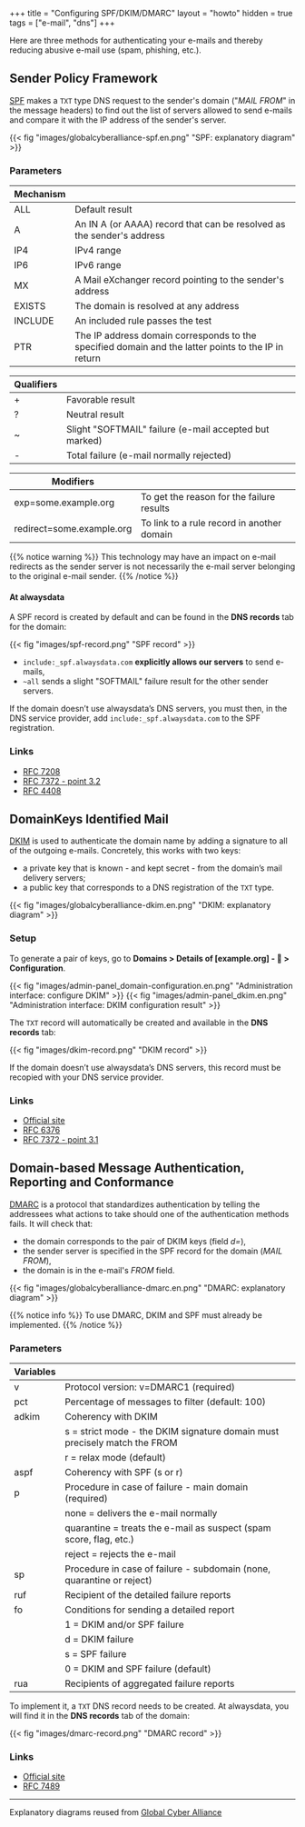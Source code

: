 +++
title = "Configuring SPF/DKIM/DMARC"
layout = "howto"
hidden = true
tags = ["e-mail", "dns"]
+++

Here are three methods for authenticating your e-mails and thereby reducing abusive e-mail use (spam, phishing, etc.).

## Sender Policy Framework

[SPF](https://en.wikipedia.org/wiki/Sender_Policy_Framework) makes a `TXT` type DNS request to the sender's domain ("*MAIL FROM*" in the message headers) to find out the list of servers allowed to send e-mails and compare it with the IP address of the sender's server.

{{< fig "images/globalcyberalliance-spf.en.png" "SPF: explanatory diagram" >}}

### Parameters

|Mechanism||
|--- |--- |
|ALL|Default result|
|A|An IN A (or AAAA) record that can be resolved as the sender's address|
|IP4|IPv4 range|
|IP6|IPv6 range|
|MX|A Mail eXchanger record pointing to the sender's address|
|EXISTS|The domain is resolved at any address|
|INCLUDE|An included rule passes the test|
|PTR|The IP address domain corresponds to the specified domain and the latter points to the IP in return|

|Qualifiers||
|--- |--- |
|+|Favorable result|
|?|Neutral result|
|~|Slight "SOFTMAIL" failure (e-mail accepted but marked)|
|-|Total failure (e-mail normally rejected)|

|Modifiers||
|--- |--- |
|exp=some.example.org|To get the reason for the failure results|
|redirect=some.example.org|To link to a rule record in another domain|

{{% notice warning %}}
This technology may have an impact on e-mail redirects as the sender server is not necessarily the e-mail server belonging to the original e-mail sender.
{{% /notice %}}

#### At alwaysdata

A SPF record is created by default and can be found in the **DNS records** tab for the domain:

{{< fig "images/spf-record.png" "SPF record" >}}

- `include:_spf.alwaysdata.com` **explicitly allows our servers** to send e-mails,
- `~all` sends a slight "SOFTMAIL" failure result for the other sender servers.

 If the domain doesn’t use alwaysdata’s DNS servers, you must then, in the DNS service provider, add `include:_spf.alwaysdata.com` to the SPF registration.

### Links

- [RFC 7208](https://tools.ietf.org/html/rfc7208)
- [RFC 7372 - point 3.2](https://tools.ietf.org/html/rfc7372)
- [RFC 4408](https://tools.ietf.org/html/rfc4408)

## DomainKeys Identified Mail

[DKIM](https://en.wikipedia.org/wiki/DomainKeys_Identified_Mail) is used to authenticate the domain name by adding a signature to all of the outgoing e-mails. Concretely, this works with two keys:

- a private key that is known - and kept secret - from the domain’s mail delivery servers;
- a public key that corresponds to a DNS registration of the `TXT` type.

{{< fig "images/globalcyberalliance-dkim.en.png" "DKIM: explanatory diagram" >}}

### Setup

To generate a pair of keys, go to **Domains > Details of [example.org] - 🔎 > Configuration**.

{{< fig "images/admin-panel_domain-configuration.en.png" "Administration interface: configure DKIM" >}}
{{< fig "images/admin-panel_dkim.en.png" "Administration interface: DKIM configuration result" >}}

 The `TXT` record will automatically be created and available in the **DNS records** tab:

{{< fig "images/dkim-record.png" "DKIM record" >}}

 If the domain doesn’t use alwaysdata’s DNS servers, this record must be recopied with your DNS service provider.

### Links

- [Official site](http://www.dkim.org)
- [RFC 6376](https://tools.ietf.org/html/rfc6376)
- [RFC 7372 - point 3.1](https://tools.ietf.org/html/rfc7372)

## Domain-based Message Authentication, Reporting and Conformance

[DMARC](https://en.wikipedia.org/wiki/DMARC) is a protocol that standardizes authentication by telling the addressees what actions to take should one of the authentication methods fails. It will check that:

- the domain corresponds to the pair of DKIM keys (field *d=*),
- the sender server is specified in the SPF record for the domain (*MAIL FROM*),
- the domain is in the e-mail's *FROM* field.

{{< fig "images/globalcyberalliance-dmarc.en.png" "DMARC: explanatory diagram" >}}

{{% notice info %}}
To use DMARC, DKIM and SPF must already be implemented.
{{% /notice %}}

### Parameters

|Variables||
|--- |--- |
|v|Protocol version: v=DMARC1 (required)|
|pct|Percentage of messages to filter (default: 100)|
|adkim|Coherency with DKIM|
||s = strict mode - the DKIM signature domain must precisely match the FROM|
||r = relax mode (default)|
|aspf|Coherency with SPF (s or r)|
|p|Procedure in case of failure - main domain (required)|
||none = delivers the e-mail normally|
||quarantine = treats the e-mail as suspect (spam score, flag, etc.)|
||reject = rejects the e-mail|
|sp|Procedure in case of failure - subdomain (none, quarantine or reject)|
|ruf|Recipient of the detailed failure reports|
|fo|Conditions for sending a detailed report|
||1 = DKIM and/or SPF failure|
||d = DKIM failure|
||s = SPF failure|
||0 = DKIM and SPF failure (default)|
|rua|Recipients of aggregated failure reports|

To implement it, a `TXT` DNS record needs to be created. At alwaysdata, you will find it in the **DNS records** tab of the domain:

{{< fig "images/dmarc-record.png" "DMARC record" >}}

### Links

- [Official site](https://dmarc.org/)
- [RFC 7489](https://tools.ietf.org/html/rfc7489)

---

Explanatory diagrams reused from [Global Cyber Alliance](https://dmarc.globalcyberalliance.org/)
